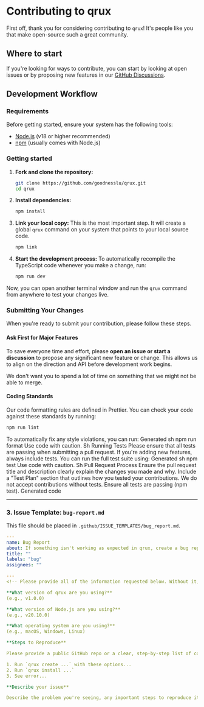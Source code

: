 # Contributing to qrux

First off, thank you for considering contributing to `qrux`! It's people like you that make open-source such a great community.

## Where to start

If you're looking for ways to contribute, you can start by looking at open issues or by proposing new features in our [GitHub Discussions](https://github.com/goodnesslu/qrux/discussions).

## Development Workflow

### Requirements

Before getting started, ensure your system has the following tools:

- [Node.js](https://nodejs.org/) (v18 or higher recommended)
- [npm](https://www.npmjs.com/) (usually comes with Node.js)

### Getting started

1. **Fork and clone the repository:**

   ```sh
   git clone https://github.com/goodnesslu/qrux.git
   cd qrux
   ```

2. **Install dependencies:**

   ```sh
   npm install
   ```

3. **Link your local copy:** This is the most important step. It will create a global `qrux` command on your system that points to your local source code.
   ```sh
   npm link
   ```
4. **Start the development process:** To automatically recompile the TypeScript code whenever you make a change, run:

   ```sh
   npm run dev
   ```

Now, you can open another terminal window and run the `qrux` command from anywhere to test your changes live.

### Submitting Your Changes

When you're ready to submit your contribution, please follow these steps.

#### Ask First for Major Features

To save everyone time and effort, please **open an issue or start a discussion** to propose any significant new feature or change. This allows us to align on the direction and API before development work begins.

We don't want you to spend a lot of time on something that we might not be able to merge.

#### Coding Standards

Our code formatting rules are defined in Prettier. You can check your code against these standards by running:

```sh
npm run lint
```

To automatically fix any style violations, you can run:
Generated sh
npm run format
Use code with caution.
Sh
Running Tests
Please ensure that all tests are passing when submitting a pull request. If you're adding new features, always include tests.
You can run the full test suite using:
Generated sh
npm test
Use code with caution.
Sh
Pull Request Process
Ensure the pull request title and description clearly explain the changes you made and why.
Include a "Test Plan" section that outlines how you tested your contributions. We do not accept contributions without tests.
Ensure all tests are passing (npm test).
Generated code

---

### 3. Issue Template: `bug-report.md`

This file should be placed in `.github/ISSUE_TEMPLATES/bug_report.md`.

```yaml
---
name: Bug Report
about: If something isn't working as expected in qrux, create a bug report.
title: ""
labels: "bug"
assignees: ""

---
<!-- Please provide all of the information requested below. Without it, we may not be able to help and your issue may be closed. -->

**What version of qrux are you using?**
(e.g., v1.0.0)

**What version of Node.js are you using?**
(e.g., v20.10.0)

**What operating system are you using?**
(e.g., macOS, Windows, Linux)

**Steps to Reproduce**

Please provide a public GitHub repo or a clear, step-by-step list of commands that includes a minimal reproduction of the bug. A reproduction is **required** for us to investigate.

1. Run `qrux create ...` with these options...
2. Run `qrux install ...`
3. See error...

**Describe your issue**

Describe the problem you're seeing, any important steps to reproduce it, and what behavior you expected instead. If applicable, please include screenshots or full error logs from the terminal.
```
